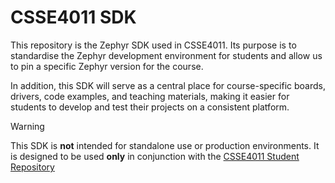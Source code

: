 # CSSE4011 SDK
This repository is the Zephyr SDK used in CSSE4011.
Its purpose is to standardise the Zephyr development environment for
students and allow us to pin a specific Zephyr version for the course.

In addition, this SDK will serve as a central place for course-specific boards,
drivers, code examples, and teaching materials, making it easier for students to develop and test their projects on a consistent platform.

> [!WARNING]
> This SDK is **not** intended for standalone use or production environments.
> It is designed to be used **only** in conjunction with the
> [CSSE4011 Student Repository][csse4011-student]


[csse4011-student]:https://github.com/skwort/csse4011-student
